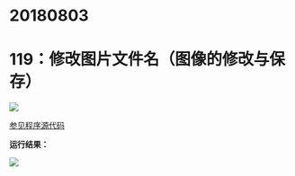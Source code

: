 # 20180803

# 119：修改图片文件名（图像的修改与保存）

<img src="http://image.renkaigis.com/keepcoding/2018080301.png">

<a href="https://github.com/renkaigis/KeepCoding/tree/master/2018/08/03" target="_blank">参见程序源代码</a>

**运行结果：**

<img src="http://image.renkaigis.com/keepcoding/2018080302.png">
